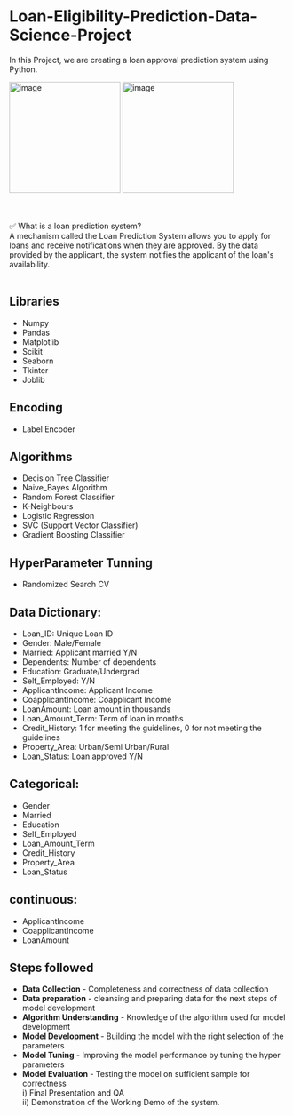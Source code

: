 # Loan-Eligibility-Prediction-Data-Science-Project

In this Project, we are creating a loan approval prediction system using Python.

<img width="200" alt="image" src="https://github.com/datamugger/Loan-Eligibility-Prediction-Data-Science-Project/assets/127864551/74111f2d-15d5-4d62-aba5-cf92c0b019c8">      
   <img width="200" alt="image" src="https://github.com/datamugger/Loan-Eligibility-Prediction-Data-Science-Project/assets/127864551/dff2cc7d-771f-4f8b-8609-3832dfd02a68">


<br> <br>
✅ What is a loan prediction system? <br>
A mechanism called the Loan Prediction System allows you to apply for loans and receive notifications when they are approved. By the data provided by the applicant, the system notifies the applicant of the loan's availability. <br><br>

## Libraries
- Numpy
- Pandas
- Matplotlib
- Scikit
- Seaborn
- Tkinter
- Joblib
  
## Encoding
- Label Encoder

## Algorithms
-  Decision Tree Classifier
-  Naive_Bayes Algorithm
-  Random Forest Classifier
-  K-Neighbours
-  Logistic Regression
-  SVC (Support Vector Classifier)
-  Gradient Boosting Classifier

## HyperParameter Tunning
-  Randomized Search CV

## Data Dictionary:
-  Loan_ID: Unique Loan ID
-  Gender: Male/Female
-  Married: Applicant married Y/N
-  Dependents: Number of dependents
-  Education: Graduate/Undergrad
-  Self_Employed: Y/N
-  ApplicantIncome: Applicant Income
-  CoapplicantIncome: Coapplicant Income
-  LoanAmount: Loan amount in thousands
-  Loan_Amount_Term: Term of loan in months
-  Credit_History: 1 for meeting the guidelines, 0 for not meeting the guidelines
-  Property_Area: Urban/Semi Urban/Rural
-  Loan_Status: Loan approved Y/N

## Categorical:

-  Gender
-  Married
-  Education
-  Self_Employed
-  Loan_Amount_Term
-  Credit_History
-  Property_Area
-  Loan_Status
 ## continuous:

-  ApplicantIncome
-  CoapplicantIncome
-  LoanAmount
## Steps followed

- **Data Collection** - Completeness and correctness of data collection <br>
- **Data preparation** - cleansing and preparing data for the next steps of model development <br>
- **Algorithm Understanding** - Knowledge of the algorithm used for model development <br>
- **Model Development** - Building the model with the right selection of the parameters <br>
- **Model Tuning** - Improving the model performance by tuning the hyper parameters <br>
- **Model Evaluation** - Testing the model on sufficient sample for correctness <br>
  i)	Final Presentation and QA <br>
  ii)	Demonstration of the Working Demo of the system.
